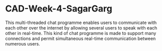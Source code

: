 # CAD-Week-4-SagarGarg

This multi-threaded chat programme enables users to communicate with each other over the internet by allowing several users to speak with each other in real-time. This kind of chat programme is made to support many connections and permit simultaneous real-time communication between numerous users.

